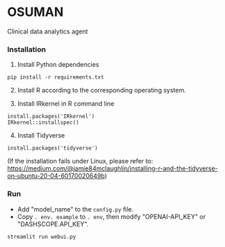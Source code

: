 # OSUMAN
Clinical data analytics agent

### Installation
1. Install Python dependencies
```
pip install -r requirements.txt
```

2. Install R according to the corresponding operating system.

3. Install IRkernel in R command line
```
install.packages('IRkernel')
IRkernel::installspec()
```

4. Install Tidyverse
```
install.packages('tidyverse')
```
(If the installation fails under Linux, please refer to: https://medium.com/@jamie84mclaughlin/installing-r-and-the-tidyverse-on-ubuntu-20-04-60170020649b)


### Run
* Add "model_name" to the `config.py` file.
* Copy `. env. example` to `. env`, then modify "OPENAI-API_KEY" or "DASHSCOPE.API_KEY".
```
streamlit run webui.py
```